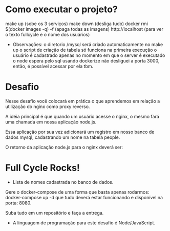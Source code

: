 # Como executar o projeto?
make up (sobe os 3 serviços)
make down (desliga tudo)
docker rmi $(docker images -q) -f (apaga todas as imagens)
http://localhost (para ver o texto fullcycle e o nome dos usuários)

* Observações: 
o diretorio /mysql será criado automaticamente no make up
o script de criação de tabela só funciona na primeira execução
o usuário é cadastrado apenas no momento em que o server é executado
o node espera pelo sql usando dockerize
não desliguei a porta 3000, então, é possível acessar por ela tbm.

# Desafio

Nesse desafio você colocará em prática o que aprendemos em relação a utilização do nginx como proxy reverso. 

A idéia principal é que quando um usuário acesse o nginx, o mesmo fará uma chamada em nossa aplicação node.js. 

Essa aplicação por sua vez adicionará um registro em nosso banco de dados mysql, cadastrando um nome na tabela people.

O retorno da aplicação node.js para o nginx deverá ser:

<h1>Full Cycle Rocks!</h1>

- Lista de nomes cadastrada no banco de dados.

Gere o docker-compose de uma forma que basta apenas rodarmos: docker-compose up -d que tudo deverá estar funcionando e disponível na porta: 8080.

Suba tudo em um repositório e faça a entrega.

* A linguagem de programação para este desafio é Node/JavaScript.


